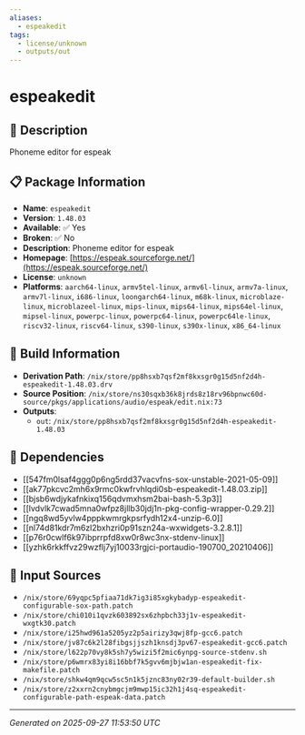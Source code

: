 ```yaml
---
aliases:
  - espeakedit
tags:
  - license/unknown
  - outputs/out
---
```


# espeakedit

## 📝 Description

Phoneme editor for espeak

## 📋 Package Information

- **Name**: `espeakedit`
- **Version**: `1.48.03`
- **Available**: ✅ Yes
- **Broken**: ✅ No
- **Description**: Phoneme editor for espeak
- **Homepage**: [https://espeak.sourceforge.net/](https://espeak.sourceforge.net/)
- **License**: `unknown`
- **Platforms**: `aarch64-linux`, `armv5tel-linux`, `armv6l-linux`, `armv7a-linux`, `armv7l-linux`, `i686-linux`, `loongarch64-linux`, `m68k-linux`, `microblaze-linux`, `microblazeel-linux`, `mips-linux`, `mips64-linux`, `mips64el-linux`, `mipsel-linux`, `powerpc-linux`, `powerpc64-linux`, `powerpc64le-linux`, `riscv32-linux`, `riscv64-linux`, `s390-linux`, `s390x-linux`, `x86_64-linux`

## 🔧 Build Information

- **Derivation Path**: `/nix/store/pp8hsxb7qsf2mf8kxsgr0g15d5nf2d4h-espeakedit-1.48.03.drv`
- **Source Position**: `/nix/store/ns30sqxb36k8jrds8z18rv96bpnwc60d-source/pkgs/applications/audio/espeak/edit.nix:73`
- **Outputs**:
  - `out`:  `/nix/store/pp8hsxb7qsf2mf8kxsgr0g15d5nf2d4h-espeakedit-1.48.03`

## 🔗 Dependencies

- [[547fm0lsaf4ggg0p6ng5rdd37vacvfns-sox-unstable-2021-05-09]]
- [[ak77pkcvc2mh6x9rmc0kwfrvhlqdi0sb-espeakedit-1.48.03.zip]]
- [[bjsb6wdjykafnkixq156qdvmxhsm2bai-bash-5.3p3]]
- [[lvdvlk7cwad5mna0wfpz8jllb30jdj1n-pkg-config-wrapper-0.29.2]]
- [[ngq8wd5yvlw4pppkwmrgkpsrfydh12x4-unzip-6.0]]
- [[nl74d81kdr7m6zl2bxhzri0p91szn24a-wxwidgets-3.2.8.1]]
- [[p76r0cwlf6k97ibprrpfd8xw0r8wc3nx-stdenv-linux]]
- [[yzhk6rkkffvz29wzflj7yj10033rgjci-portaudio-190700_20210406]]

## 📁 Input Sources

- `/nix/store/69yqpc5pfiaa71dk7ig3i85xgkybadyp-espeakedit-configurable-sox-path.patch`
- `/nix/store/chi010i1qvzk603892sx6zhpbch33j1v-espeakedit-wxgtk30.patch`
- `/nix/store/i25hwd961a5205yz2p5airizy3qwj8fp-gcc6.patch`
- `/nix/store/jv87c6k2l28fibgsjjszh1knsdj3pv67-espeakedit-gcc6.patch`
- `/nix/store/l622p70vy8k5sh7y5wizi5f2mic6ynpg-source-stdenv.sh`
- `/nix/store/p6wmrx83yi8i16bbf7k5gvv6mjbjw1an-espeakedit-fix-makefile.patch`
- `/nix/store/shkw4qm9qcw5sc5n1k5jznc83ny02r39-default-builder.sh`
- `/nix/store/z2xxrn2cnybmgcjm9mwp15ic32h1j4sq-espeakedit-configurable-path-espeak-data.patch`

---
*Generated on 2025-09-27 11:53:50 UTC*
